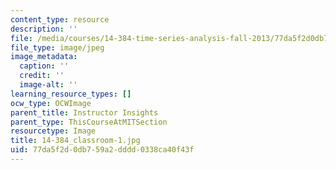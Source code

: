 ```yaml
---
content_type: resource
description: ''
file: /media/courses/14-384-time-series-analysis-fall-2013/77da5f2d0db759a2dddd0338ca40f43f_14-384_classroom-1.jpg
file_type: image/jpeg
image_metadata:
  caption: ''
  credit: ''
  image-alt: ''
learning_resource_types: []
ocw_type: OCWImage
parent_title: Instructor Insights
parent_type: ThisCourseAtMITSection
resourcetype: Image
title: 14-384_classroom-1.jpg
uid: 77da5f2d-0db7-59a2-dddd-0338ca40f43f
---
```

